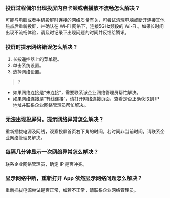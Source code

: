 
### 投屏过程偶尔出现投屏内容卡顿或者播放不流畅怎么解决？
可能与电脑或者手机投屏时连接的网络质量有关，可尝试清理电脑或断开连接其他热点后重新投屏，并确认在 Wi-Fi 网络下，连接5GHz频段的 Wi-Fi 。如果长时间出现不流畅体验，请及时记录下出现问题的时间并反馈给腾讯。

### 投屏时提示网络错误怎么解决？
1. 长按遥控器上的菜单键。
2. 单击系统设置。
3. 选择网络设置。

>?
- 如果网络连接是“未连接”，需要联系该企业网络管理员帮忙解决。
- 如果网络连接是“有线连接”，请打开网络连接页面，查看是否正确获取到 IP 地址并联系企业网络管理员帮忙解决。

### 无法出现投屏码，提示网络异常怎么解决？
重新插拔电源及网线，观察投屏首页右下角的时间，若时间非当前时间，请联系企业网络管理员解决。

### 每隔几分钟显示一次网络异常怎么解决？
联系企业网络管理员，确定 IP 是否冲突。

### 显示网络中断，重新打开 App 依然显示网络问题怎么解决？
重新插拔电源尝试是否正常，如若不正常，请联系企业网络管理员。
